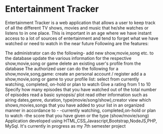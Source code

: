 # Entertainment Tracker
Entertainment Tracker is a web application that allows a user to keep track of all the different TV shows, movies and music that he/she watches or listens to in one place. This is important in an age where we have instant access to a lot of sources of entertainment and tend to forget what we have watched or need to watch in the near future Following are the features:

The administrator can do the following-
add new show,movie,song etc. to the database
update the various information for the respective show,movie,song or game
delete an existing user's profile from the database
The authorized user can do the following for a show,movie,song,game:
create an personal account / register
add a a show,movie,song or game to your profile list:
select from currently watching, completed, on-hold or plan to watch
Give a rating from 1 to 10
Specify how many episodes that you have watched out of the total number of episodes
read a basic synopsis/ plot
read other information such as airing dates,genre, duration, type(movie/song/show),creator
view which shows,movies,songs that you have added to your list in an organized manner in accordance to - -currently watching, completed,on-hold or plan to watch -the score that you have given or the type (show/movie/song)
Application developed using HTML,CSS,Javascript,Bootstrap,NodeJS,PHP, MySql. It's currently in progress as my 7th semester project
